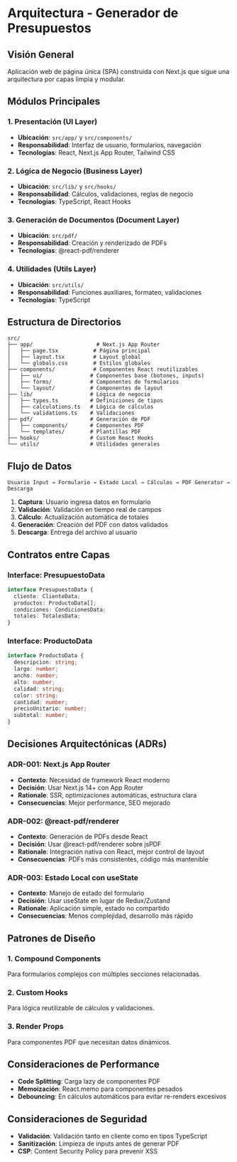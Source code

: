 # Arquitectura - Generador de Presupuestos

## Visión General
Aplicación web de página única (SPA) construida con Next.js que sigue una arquitectura por capas limpia y modular.

## Módulos Principales

### 1. Presentación (UI Layer)
- **Ubicación**: `src/app/` y `src/components/`
- **Responsabilidad**: Interfaz de usuario, formularios, navegación
- **Tecnologías**: React, Next.js App Router, Tailwind CSS

### 2. Lógica de Negocio (Business Layer)
- **Ubicación**: `src/lib/` y `src/hooks/`
- **Responsabilidad**: Cálculos, validaciones, reglas de negocio
- **Tecnologías**: TypeScript, React Hooks

### 3. Generación de Documentos (Document Layer)
- **Ubicación**: `src/pdf/`
- **Responsabilidad**: Creación y renderizado de PDFs
- **Tecnologías**: @react-pdf/renderer

### 4. Utilidades (Utils Layer)
- **Ubicación**: `src/utils/`
- **Responsabilidad**: Funciones auxiliares, formateo, validaciones
- **Tecnologías**: TypeScript

## Estructura de Directorios

```
src/
├── app/                    # Next.js App Router
│   ├── page.tsx           # Página principal
│   ├── layout.tsx         # Layout global
│   └── globals.css        # Estilos globales
├── components/            # Componentes React reutilizables
│   ├── ui/               # Componentes base (botones, inputs)
│   ├── forms/            # Componentes de formularios
│   └── layout/           # Componentes de layout
├── lib/                  # Lógica de negocio
│   ├── types.ts          # Definiciones de tipos
│   ├── calculations.ts   # Lógica de cálculos
│   └── validations.ts    # Validaciones
├── pdf/                  # Generación de PDF
│   ├── components/       # Componentes PDF
│   └── templates/        # Plantillas PDF
├── hooks/                # Custom React Hooks
└── utils/                # Utilidades generales
```

## Flujo de Datos

```
Usuario Input → Formulario → Estado Local → Cálculos → PDF Generator → Descarga
```

1. **Captura**: Usuario ingresa datos en formulario
2. **Validación**: Validación en tiempo real de campos
3. **Cálculo**: Actualización automática de totales
4. **Generación**: Creación del PDF con datos validados
5. **Descarga**: Entrega del archivo al usuario

## Contratos entre Capas

### Interface: PresupuestoData
```typescript
interface PresupuestoData {
  cliente: ClienteData;
  productos: ProductoData[];
  condiciones: CondicionesData;
  totales: TotalesData;
}
```

### Interface: ProductoData
```typescript
interface ProductoData {
  descripcion: string;
  largo: number;
  ancho: number;
  alto: number;
  calidad: string;
  color: string;
  cantidad: number;
  precioUnitario: number;
  subtotal: number;
}
```

## Decisiones Arquitectónicas (ADRs)

### ADR-001: Next.js App Router
- **Contexto**: Necesidad de framework React moderno
- **Decisión**: Usar Next.js 14+ con App Router
- **Rationale**: SSR, optimizaciones automáticas, estructura clara
- **Consecuencias**: Mejor performance, SEO mejorado

### ADR-002: @react-pdf/renderer
- **Contexto**: Generación de PDFs desde React
- **Decisión**: Usar @react-pdf/renderer sobre jsPDF
- **Rationale**: Integración nativa con React, mejor control de layout
- **Consecuencias**: PDFs más consistentes, código más mantenible

### ADR-003: Estado Local con useState
- **Contexto**: Manejo de estado del formulario
- **Decisión**: Usar useState en lugar de Redux/Zustand
- **Rationale**: Aplicación simple, estado no compartido
- **Consecuencias**: Menos complejidad, desarrollo más rápido

## Patrones de Diseño

### 1. Compound Components
Para formularios complejos con múltiples secciones relacionadas.

### 2. Custom Hooks
Para lógica reutilizable de cálculos y validaciones.

### 3. Render Props
Para componentes PDF que necesitan datos dinámicos.

## Consideraciones de Performance

- **Code Splitting**: Carga lazy de componentes PDF
- **Memoización**: React.memo para componentes pesados
- **Debouncing**: En cálculos automáticos para evitar re-renders excesivos

## Consideraciones de Seguridad

- **Validación**: Validación tanto en cliente como en tipos TypeScript
- **Sanitización**: Limpieza de inputs antes de generar PDF
- **CSP**: Content Security Policy para prevenir XSS